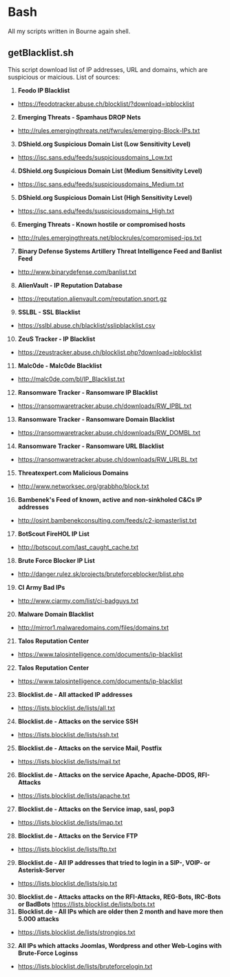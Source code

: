 # Bash
All my scripts written in Bourne again shell.

## getBlacklist.sh
This script download list of IP addresses, URL and domains, which are suspicious or maicious.
List of sources:
1. **Feodo IP Blacklist**
* https://feodotracker.abuse.ch/blocklist/?download=ipblocklist
2. **Emerging Threats - Spamhaus DROP Nets**
* http://rules.emergingthreats.net/fwrules/emerging-Block-IPs.txt
3. **DShield.org Suspicious Domain List (Low Sensitivity Level)**
* https://isc.sans.edu/feeds/suspiciousdomains_Low.txt
4. **DShield.org Suspicious Domain List (Medium Sensitivity Level)**
* https://isc.sans.edu/feeds/suspiciousdomains_Medium.txt
5. **DShield.org Suspicious Domain List (High Sensitivity Level)**
* https://isc.sans.edu/feeds/suspiciousdomains_High.txt
6. **Emerging Threats - Known hostile or compromised hosts**
* http://rules.emergingthreats.net/blockrules/compromised-ips.txt
7. **Binary Defense Systems Artillery Threat Intelligence Feed and Banlist Feed**
* http://www.binarydefense.com/banlist.txt
8. **AlienVault - IP Reputation Database**
* https://reputation.alienvault.com/reputation.snort.gz
9. **SSLBL - SSL Blacklist**
* https://sslbl.abuse.ch/blacklist/sslipblacklist.csv
10. **ZeuS Tracker - IP Blacklist**
* https://zeustracker.abuse.ch/blocklist.php?download=ipblocklist
11. **Malc0de - Malc0de Blacklist**
* http://malc0de.com/bl/IP_Blacklist.txt
12. **Ransomware Tracker - Ransomware IP Blacklist**
* https://ransomwaretracker.abuse.ch/downloads/RW_IPBL.txt
13. **Ransomware Tracker - Ransomware Domain Blacklist**
* https://ransomwaretracker.abuse.ch/downloads/RW_DOMBL.txt
14. **Ransomware Tracker - Ransomware URL Blacklist**
* https://ransomwaretracker.abuse.ch/downloads/RW_URLBL.txt
15. **Threatexpert.com Malicious Domains**
* http://www.networksec.org/grabbho/block.txt
16. **Bambenek's Feed of known, active and non-sinkholed C&Cs IP addresses**
* http://osint.bambenekconsulting.com/feeds/c2-ipmasterlist.txt
17. **BotScout FireHOL IP List**
* http://botscout.com/last_caught_cache.txt
18. **Brute Force Blocker IP List**
* http://danger.rulez.sk/projects/bruteforceblocker/blist.php
19. **CI Army Bad IPs**
* http://www.ciarmy.com/list/ci-badguys.txt
20. **Malware Domain Blacklist**
* http://mirror1.malwaredomains.com/files/domains.txt
21. **Talos Reputation Center**
* https://www.talosintelligence.com/documents/ip-blacklist
22. **Talos Reputation Center**
* https://www.talosintelligence.com/documents/ip-blacklist
23. **Blocklist.de - All attacked IP addresses**
* https://lists.blocklist.de/lists/all.txt
24. **Blocklist.de - Attacks on the service SSH**
* https://lists.blocklist.de/lists/ssh.txt
25. **Blocklist.de - Attacks on the service Mail, Postfix**
* https://lists.blocklist.de/lists/mail.txt
26. **Blocklist.de - Attacks on the service Apache, Apache-DDOS, RFI-Attacks**
* https://lists.blocklist.de/lists/apache.txt
27. **Blocklist.de - Attacks on the Service imap, sasl, pop3**
* https://lists.blocklist.de/lists/imap.txt
28. **Blocklist.de - Attacks on the Service FTP**
* https://lists.blocklist.de/lists/ftp.txt
29. **Blocklist.de - All IP addresses that tried to login in a SIP-, VOIP- or Asterisk-Server**
* https://lists.blocklist.de/lists/sip.txt
30. **Blocklist.de - Attacks attacks on the RFI-Attacks, REG-Bots, IRC-Bots or BadBots** 
https://lists.blocklist.de/lists/bots.txt
31. **Blocklist.de - All IPs which are older then 2 month and have more then 5.000 attacks**
* https://lists.blocklist.de/lists/strongips.txt
32. **All IPs which attacks Joomlas, Wordpress and other Web-Logins with Brute-Force Loginss**
* https://lists.blocklist.de/lists/bruteforcelogin.txt
